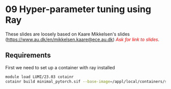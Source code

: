 # 09 Hyper-parameter tuning using Ray

These slides are loosely based on Kaare Mikkelsen's slides (https://www.au.dk/en/mikkelsen.kaare@ece.au.dk) <span style="color:red">*Ask for link to slides*</span>.

## Requirements

First we need to set up a container with ray installed
```bash
module load LUMI/23.03 cotainr
cotainr build minimal_pytorch.sif --base-image=/appl/local/containers/sif-images/lumi-rocm-rocm-5.6.1.sif --conda-env=minimal_ray.yml
```
